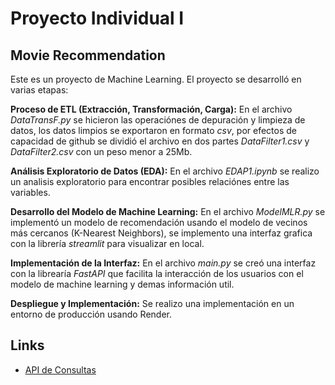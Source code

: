 # Proyecto Individual I
## Movie Recommendation 

Este es un proyecto de Machine Learning. El proyecto se desarrolló en varias etapas:

**Proceso de ETL (Extracción, Transformación, Carga):** En el archivo *DataTransF.py* se hicieron las operaciónes de depuración y limpieza de datos, los datos limpios se exportaron en formato *csv*, por efectos de capacidad de github se dividió el archivo en dos partes *DataFilter1.csv* y *DataFilter2.csv* con un peso menor a 25Mb.

**Análisis Exploratorio de Datos (EDA):** En el archivo *EDAP1.ipynb* se realizo un analisis exploratorio para encontrar posibles relaciónes entre las variables.

**Desarrollo del Modelo de Machine Learning:** En el archivo *ModelMLR.py* se implementó un modelo de recomendación usando el modelo de vecinos más cercanos (K-Nearest Neighbors), se implemento una interfaz grafica con la librería *streamlit* para visualizar en local.

**Implementación de la Interfaz:** En el archivo *main.py* se creó una interfaz con la librearía *FastAPI* que facilita la interacción de los usuarios con el modelo de machine learning y demas información util.

**Despliegue y Implementación:** Se realizo una implementación en un entorno de producción usando Render.

## Links

  * [API de Consultas](https://mlopsp1diego.onrender.com/docs#/)
    


